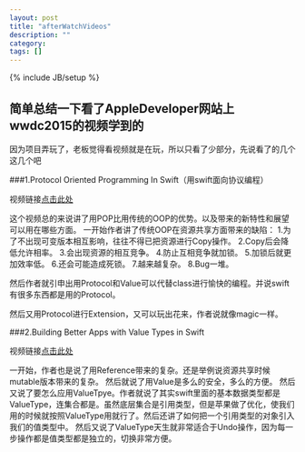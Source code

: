 ```yaml
---
layout: post
title: "afterWatchVideos"
description: ""
category: 
tags: []
---
```

{% include JB/setup %}
## 简单总结一下看了AppleDeveloper网站上wwdc2015的视频学到的

因为项目弄玩了，老板觉得看视频就是在玩，所以只看了少部分，先说看了的几个这几个吧


###1.Protocol Oriented Programming In Swift（用swift面向协议编程）

视频链接[点击此处](https://developer.apple.com/videos/play/wwdc2015/408/)

这个视频总的来说讲了用POP比用传统的OOP的优势。以及带来的新特性和展望可以用在哪些方面。
一开始作者讲了传统OOP在资源共享方面带来的缺陷：
1.为了不出现可变版本相互影响，往往不得已把资源进行Copy操作。
2.Copy后会降低允许相率。
3.会出现资源的相互竞争。
4.防止互相竞争就加锁。
5.加锁后就更加效率低。
6.还会可能造成死锁。
7.越来越复杂。
8.Bug一堆。

然后作者就引申出用Protocol和Value可以代替class进行愉快的编程。并说swift有很多东西都是用的Protocol。

然后又用Protocol进行Extension，又可以玩出花来，作者说就像magic一样。

###2.Building Better Apps with Value Types in Swift 

视频链接[点击此处](https://developer.apple.com/videos/play/wwdc2015/414/)

一开始，作者也是说了用Reference带来的复杂。还是举例说资源共享时候mutable版本带来的复杂。
然后就说了用Value是多么的安全，多么的方便。
然后又说了要怎么应用ValueTpye。作者就说了其实swift里面的基本数据类型都是ValueType，连集合都是。虽然底层集合是引用类型，但是苹果做了优化，使我们用的时候就按照ValueType用就行了。然后还讲了如何把一个引用类型的对象引入我们的值类型中。
然后又说了ValueType天生就非常适合于Undo操作，因为每一步操作都是值类型都是独立的，切换非常方便。
